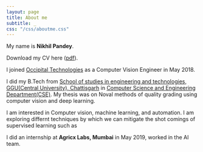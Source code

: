 ```yaml
---
layout: page
title: About me
subtitle: _
css: "/css/aboutme.css"
---
```

<div id="aboutme-section">

<p class="about-text">
  <span class="fa fa-star about-icon"></span>
  My name is <b>Nikhil Pandey</b>. 
</p> 
<p class="about-text">
  <span class="fa fa-file-text-o about-icon"></span>
  Download my CV here (<a href="/files/cv.pdf">pdf</a>).
</p>

<p class="about-text">
  <span class="fa fa-briefcase about-icon"></span>
  I joined <a href="https://www.occipitaltech.com/" target="_blank" rel="noopener noreferrer">Occipital Technologies</a> as a Computer Vision Engineer in May 2018.
</p>

<p class="about-text">
  <span class="fa fa-graduation-cap about-icon"></span>
  I did my B.Tech from <a href="https://www.ggu.ac.in/" target="_blank" rel="noopener noreferrer">School of studies in engineering and technologies, GGU(Central University), Chattisgarh</a> in <a href="http://www.ggu.ac.in/schools/dept%20of%20english/dept_of_ComputerEngg_courses.html" target="_blank" rel="noopener noreferrer">Computer Science and Engineering Department(CSE)</a>. My thesis was on Noval methods of quality grading using computer vision and deep learning.
</p>

<p class="about-text">
  <span class="fa fa-code about-icon"></span>
  I am interested in Computer vision, machine learning, and automation. I am exploring differnt techniques by which we can mitigate the shot comings of supervised learning such as 
</p>

<p class="about-text">
  <span class="fa fa-briefcase about-icon"></span>
  I did an internship at <b>Agricx Labs, Mumbai</b> in May 2019, worked in the AI team.
</p>
